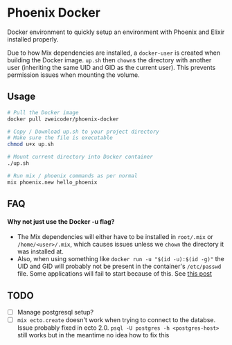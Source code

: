 # Phoenix Docker

Docker environment to quickly setup an environment with Phoenix and Elixir installed properly.

Due to how Mix dependencies are installed, a `docker-user` is created when building the Docker image. `up.sh` then `chown`s the directory with another user (inheriting the same UID and GID as the current user). This prevents permission issues when mounting the volume.

## Usage
```bash
# Pull the Docker image
docker pull zweicoder/phoenix-docker

# Copy / Download up.sh to your project directory
# Make sure the file is executable
chmod u+x up.sh

# Mount current directory into Docker container
./up.sh

# Run mix / phoenix commands as per normal
mix phoenix.new hello_phoenix
```

## FAQ

#### Why not just use the Docker -u flag?
- The Mix dependencies will either have to be installed in `root/.mix` or `/home/<user>/.mix`, which causes issues unless we `chown` the directory it was installed at.
- Also, when using something like `docker run -u "$(id -u):$(id -g)"` the UID and GID will probably not be present in the container's `/etc/passwd` file. Some applications will fail to start because of this. See [this post](https://denibertovic.com/posts/handling-permissions-with-docker-volumes/)


## TODO 
- [ ] Manage postgresql setup?
- [ ] `mix ecto.create` doesn't work when trying to connect to the databse. Issue probably fixed in ecto 2.0. `psql -U postgres -h <postgres-host>` still works but in the meantime no idea how to fix this
